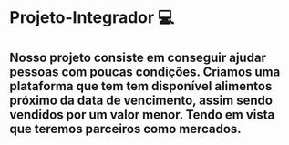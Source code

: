 # Projeto-Integrador 💻

## Nosso projeto consiste em conseguir ajudar pessoas com poucas condições. Criamos uma plataforma que tem tem disponível alimentos próximo da data de vencimento, assim sendo vendidos por um valor menor. Tendo em vista que teremos parceiros como mercados.
